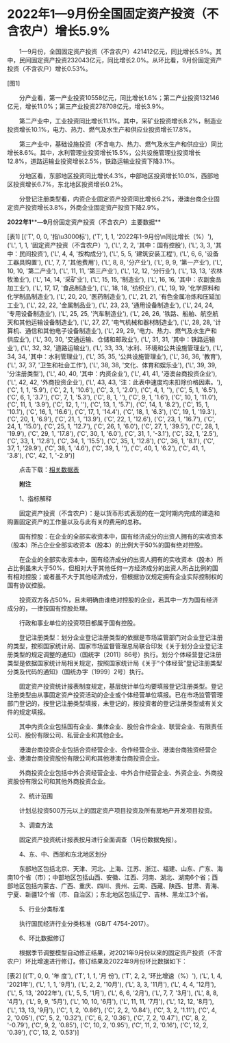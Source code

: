 # 2022年1—9月份全国固定资产投资（不含农户）增长5.9%

　　1—9月份，全国固定资产投资（不含农户）421412亿元，同比增长5.9%。其中，民间固定资产投资232043亿元，同比增长2.0%。从环比看，9月份固定资产投资（不含农户）增长0.53%。

[图1]

　　分产业看，第一产业投资10558亿元，同比增长1.6%；第二产业投资132146亿元，增长11.0%；第三产业投资278708亿元，增长3.9%。

　　第二产业中，工业投资同比增长11.1%。其中，采矿业投资增长8.2%，制造业投资增长10.1%，电力、热力、燃气及水生产和供应业投资增长17.8%。

　　第三产业中，基础设施投资（不含电力、热力、燃气及水生产和供应业）同比增长8.6%。其中，水利管理业投资增长15.5%，公共设施管理业投资增长12.8%，道路运输业投资增长2.5%，铁路运输业投资下降3.1%。

　　分地区看，东部地区投资同比增长4.3%，中部地区投资增长10.0%，西部地区投资增长6.7%，东北地区投资增长0.2%。

　　分登记注册类型看，内资企业固定资产投资同比增长6.2%，港澳台商企业固定资产投资增长3.8%，外商企业固定资产投资下降2.9%。

**2022****年****1****—****9****月份固定资产投资（不含农户）主要数据**

[表1]
[('T', 0, 0, '指\u3000标'), ('T', 1, 1, '2022年1-9月份\n同比增长（%）'), ('L', 1, 1, '固定资产投资（不含农户）'), ('L', 2, 2, '其中：国有控股'), ('L', 3, 3, '其中：民间投资'), ('L', 4, 4, '按构成分'), ('L', 5, 5, '建筑安装工程'), ('L', 6, 6, '设备工器具购置'), ('L', 7, 7, '其他费用'), ('L', 8, 8, '分产业'), ('L', 9, 9, '第一产业'), ('L', 10, 10, '第二产业'), ('L', 11, 11, '第三产业'), ('L', 12, 12, '分行业'), ('L', 13, 13, '农林牧渔业'), ('L', 14, 14, '采矿业'), ('L', 15, 15, '制造业'), ('L', 16, 16, '其中：农副食品加工业'), ('L', 17, 17, '食品制造业'), ('L', 18, 18, '纺织业'), ('L', 19, 19, '化学原料和化学制品制造业'), ('L', 20, 20, '医药制造业'), ('L', 21, 21, '有色金属冶炼和压延加工业'), ('L', 22, 22, '金属制品业'), ('L', 23, 23, '通用设备制造业'), ('L', 24, 24, '专用设备制造业'), ('L', 25, 25, '汽车制造业'), ('L', 26, 26, '铁路、船舶、航空航天和其他运输设备制造业'), ('L', 27, 27, '电气机械和器材制造业'), ('L', 28, 28, '计算机、通信和其他电子设备制造业'), ('L', 29, 29, '电力、热力、燃气及水生产和供应业'), ('L', 30, 30, '交通运输、仓储和邮政业'), ('L', 31, 31, '其中：铁路运输业'), ('L', 32, 32, '道路运输业'), ('L', 33, 33, '水利、环境和公共设施管理业'), ('L', 34, 34, '其中：水利管理业'), ('L', 35, 35, '公共设施管理业'), ('L', 36, 36, '教育'), ('L', 37, 37, '卫生和社会工作'), ('L', 38, 38, '文化、体育和娱乐业'), ('L', 39, 39, '分注册类型'), ('L', 40, 40, '其中：内资企业'), ('L', 41, 41, '港澳台商投资企业'), ('L', 42, 42, '外商投资企业'), ('L', 43, 43, '注：此表中速度均未扣除价格因素。'), ('C', 1, 1, '5.9'), ('C', 2, 1, '10.6'), ('C', 3, 1, '2.0'), ('C', 4, 1, ''), ('C', 5, 1, '6.5'), ('C', 6, 1, '3.7'), ('C', 7, 1, '5.3'), ('C', 8, 1, ''), ('C', 9, 1, '1.6'), ('C', 10, 1, '11.0'), ('C', 11, 1, '3.9'), ('C', 12, 1, ''), ('C', 13, 1, '5.7'), ('C', 14, 1, '8.2'), ('C', 15, 1, '10.1'), ('C', 16, 1, '16.6'), ('C', 17, 1, '14.4'), ('C', 18, 1, '6.3'), ('C', 19, 1, '19.3'), ('C', 20, 1, '6.9'), ('C', 21, 1, '13.9'), ('C', 22, 1, '12.6'), ('C', 23, 1, '16.7'), ('C', 24, 1, '15.0'), ('C', 25, 1, '12.7'), ('C', 26, 1, '6.0'), ('C', 27, 1, '39.5'), ('C', 28, 1, '19.9'), ('C', 29, 1, '17.8'), ('C', 30, 1, '6.0'), ('C', 31, 1, '-3.1'), ('C', 32, 1, '2.5'), ('C', 33, 1, '12.8'), ('C', 34, 1, '15.5'), ('C', 35, 1, '12.8'), ('C', 36, 1, '8.1'), ('C', 37, 1, '29.9'), ('C', 38, 1, '4.6'), ('C', 39, 1, ''), ('C', 40, 1, '6.2'), ('C', 41, 1, '3.8'), ('C', 42, 1, '-2.9')]

　　点击下载：[相关数据表](http://www.stats.gov.cn/sj/zxfb/202302/W020230203610108756261.xlsx) 

　　**附注**

　　1、指标解释

　　固定资产投资（不含农户）：是以货币形式表现的在一定时期内完成的建造和购置固定资产的工作量以及与此有关的费用的总称。

　　国有控股：在企业的全部实收资本中，国有经济成分的出资人拥有的实收资本（股本）所占企业全部实收资本（股本）的比例大于50%的国有绝对控股。

　　在企业的全部实收资本中，国有经济成分的出资人拥有的实收资本（股本）所占比例虽未大于50%，但相对大于其他任何一方经济成分的出资人所占比例的国有相对控股；或者虽不大于其他经济成分，但根据协议规定拥有企业实际控制权的国有协议控股。

　　投资双方各占50%，且未明确由谁绝对控股的企业，若其中一方为国有经济成分的，一律按国有控股处理。

　　行政和事业单位的投资项目都属于国有控股。

　　登记注册类型：划分企业登记注册类型的依据是市场监管部门对企业登记注册的类型，按照国家统计局、国家市场监督管理总局联合印发《关于划分企业登记注册类型的规定调整的通知》（国统字〔2011〕86号）执行。划分个体经营登记注册类型是依据国家统计局相关规定，按照国家统计局《关于“个体经营”登记注册类型分类及代码的通知》（国统办字〔1999〕2号）执行。

　　固定资产投资统计报表制度规定，基层统计单位均要填报登记注册类型。登记注册类型由从事固定资产投资活动的企业或个体经营单位填报。已在市场监管管理部门登记的，按登记注册类型填报，未登记的，按投资者的登记注册类型或有关文件的规定填报。

　　其中内资企业包括国有企业、集体企业、股份合作企业、联营企业、有限责任公司、股份有限公司、私营企业和其他企业。

　　港澳台商投资企业包括合资经营企业、合作经营企业、港澳台商独资经营企业、港澳台商投资股份有限公司和其他港澳台商投资企业。

　　外商投资企业包括中外合资经营企业、中外合作经营企业、外资企业、外商投资股份有限公司和其他外商投资企业。

　　2、统计范围

　　计划总投资500万元以上的固定资产项目投资及所有房地产开发项目投资。

　　3、调查方法

　　固定资产投资统计报表按月进行全面调查（1月份数据免报）。

　　4、东、中、西部和东北地区划分

　　东部地区包括北京、天津、河北、上海、江苏、浙江、福建、山东、广东、海南10个省（市）；中部地区包括山西、安徽、江西、河南、湖北、湖南6个省；西部地区包括内蒙古、广西、重庆、四川、贵州、云南、西藏、陕西、甘肃、青海、宁夏、新疆12个省（市、自治区）；东北地区包括辽宁、吉林、黑龙江3个省。

　　5、行业分类标准

　　执行国民经济行业分类标准（GB/T 4754-2017）。

　　6、环比数据修订

　　根据季节调整模型自动修正结果，对2021年9月份以来的固定资产投资（不含农户）环比增速进行修订。修订结果及2022年9月份环比数据如下：

[表2]
[('T', 0, 0, '年 度'), ('T', 1, 1, '月 份'), ('T', 2, 2, '环比增速（%）'), ('L', 1, 4, '2021年'), ('L', 1, 1, '9月'), ('L', 2, 2, '10月'), ('L', 3, 3, '11月'), ('L', 4, 4, '12月'), ('L', 5, 13, '2022年'), ('L', 5, 5, '1月'), ('L', 6, 6, '2月'), ('L', 7, 7, '3月'), ('L', 8, 8, '4月'), ('L', 9, 9, '5月'), ('L', 10, 10, '6月'), ('L', 11, 11, '7月'), ('L', 12, 12, '8月'), ('L', 13, 13, '9月'), ('C', 1, 2, '0.86'), ('C', 2, 2, '0.84'), ('C', 3, 2, '1.11'), ('C', 4, 2, '0.05'), ('C', 5, 2, '0.32'), ('C', 6, 2, '0.36'), ('C', 7, 2, '0.47'), ('C', 8, 2, '-0.79'), ('C', 9, 2, '0.85'), ('C', 10, 2, '0.95'), ('C', 11, 2, '0.16'), ('C', 12, 2, '0.39'), ('C', 13, 2, '0.53')]